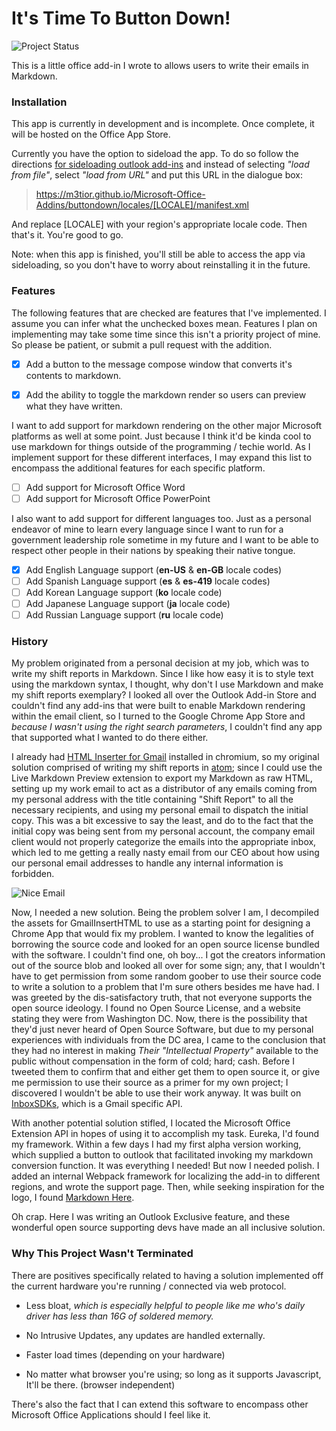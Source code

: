 # It's Time To Button Down!

![Project Status][status]

This is a little office add-in I wrote to allows users to write their emails in
Markdown.

### Installation

This app is currently in development and is incomplete. Once complete, it will
be hosted on the Office App Store.

Currently you have the option to sideload the app. To do so follow the directions
[for sideloading outlook add-ins][Outlook-Sideloading] and instead of selecting
*"load from file"*, select *"load from URL"* and put this URL in the dialogue
box:

> https://m3tior.github.io/Microsoft-Office-Addins/buttondown/locales/[LOCALE]/manifest.xml

And replace [LOCALE] with your region's appropriate locale code. Then that's it. You're good to go.

Note: when this app is finished, you'll still be able to access the app via sideloading,
so you don't have to worry about reinstalling it in the future.

### Features

The following features that are checked are features that I've implemented.
I assume you can infer what the unchecked boxes mean. Features I plan on
implementing may take some time since this isn't a priority project of mine.
So please be patient, or submit a pull request with the addition.

 - [x] Add a button to the message compose window that converts it's contents to markdown.

 - [x] Add the ability to toggle the markdown render so users can preview what they have written.

I want to add support for markdown rendering on the other major Microsoft
platforms as well at some point. Just because I think it'd be kinda cool to
use markdown for things outside of the programming / techie world. As I
implement support for these different interfaces, I may expand this list to
encompass the additional features for each specific platform.

 - [ ] Add support for Microsoft Office Word
 - [ ] Add support for Microsoft Office PowerPoint

I also want to add support for different languages too. Just as a personal
endeavor of mine to learn every language since I want to run for a government
leadership role sometime in my future and I want to be able to respect other
people in their nations by speaking their native tongue.

 - [x] Add English Language support (**en-US** & **en-GB** locale codes)
 - [ ] Add Spanish Language support (**es** & **es-419** locale codes)
 - [ ] Add Korean Language support (**ko** locale code)
 - [ ] Add Japanese Language support (**ja** locale code)
 - [ ] Add Russian Language support (**ru** locale code)

### History

My problem originated from a personal decision at my job, which was to write my
shift reports in Markdown. Since I like how easy it is to style text using the
markdown syntax, I thought, why don't I use Markdown and make my shift reports
exemplary? I looked all over the Outlook Add-in Store and couldn't find any
add-ins that were built to enable Markdown rendering within the email client,
so I turned to the Google Chrome App Store and *because I wasn't using the
right search parameters*, I couldn't find any app that supported what I wanted
to do there either.

I already had [HTML Inserter for Gmail][GIHTML] installed in chromium, so my
original solution comprised of writing my shift reports in [atom](https://atom.io);
since I could use the Live Markdown Preview extension to export my Markdown
as raw HTML, setting up my work email to act as a distributor of any emails
coming from my personal address with the title containing "Shift Report" to
all the necessary recipients, and using my personal email to dispatch the
initial copy. This was a bit excessive to say the least, and do to the fact
that the initial copy was being sent from my personal account, the company email
client would not properly categorize the emails into the appropriate inbox,
which led to me getting a really nasty email from our CEO about how
using our personal email addresses to handle any internal information is
forbidden.

![Nice Email](https://insert-my-url-here)

Now, I needed a new solution. Being the problem solver I am, I decompiled the
assets for GmailInsertHTML to use as a starting point for designing a Chrome App
that would fix my problem. I wanted to know the legalities of borrowing the
source code and looked for an open source license bundled with the software.
I couldn't find one, oh boy... I got the creators information out of the source
blob and looked all over for some sign; any, that I wouldn't have to get
permission from some random goober to use their source code to write a solution
to a problem that I'm sure others besides me have had. I was greeted by the
dis-satisfactory truth, that not everyone supports the open source ideology.
I found no Open Source License, and a website stating they were from
Washington DC. Now, there is the possibility that they'd just never heard of
Open Source Software, but due to my personal experiences with individuals
from the DC area, I came to the conclusion that they had no interest in making
*Their "Intellectual Property"* available to the public without compensation
in the form of cold; hard; cash. Before I tweeted them to confirm that and
either get them to open source it, or give me permission to use their source as
a primer for my own project; I discovered I wouldn't be able to use their work
anyway. It was built on [InboxSDKs][InSDK], which is a Gmail specific API.

With another potential solution stifled, I located the Microsoft Office
Extension API in hopes of using it to accomplish my task. Eureka, I'd found
my framework. Within a few days I had my first alpha version working, which
supplied a button to outlook that facilitated invoking my markdown conversion
function. It was everything I needed! But now I needed polish. I added an
internal Webpack framework for localizing the add-in to different regions,
and wrote the support page. Then, while seeking inspiration for the logo,
I found [Markdown Here][MDH].

Oh crap. Here I was writing an Outlook Exclusive feature, and these wonderful
open source supporting devs have made an all inclusive solution.

### Why This Project Wasn't Terminated

There are positives specifically related to having a solution implemented
off the current hardware you're running / connected via web protocol.

 * Less bloat, *which is especially helpful to people like me who's daily driver
   has less than 16G of soldered memory.*

 * No Intrusive Updates, any updates are handled externally.

 * Faster load times (depending on your hardware)

 * No matter what browser you're using; so long as it supports Javascript,
   It'll be there. (browser independent)

There's also the fact that I can extend this software to encompass other
Microsoft Office Applications should I feel like it.


[InSDK]: http://www.inboxsdk.com/
[GIHTML]: https://chrome.google.com/webstore/detail/html-inserter-for-gmail/lkdchkblgffcinmodbodlkclphfldkll?hl=en
[MDH]: https://markdown-here.com/get.html

[Outlook-Sideloading]: https://docs.microsoft.com/en-us/outlook/add-ins/sideload-outlook-add-ins-for-testing

[status]: https://img.shields.io/badge/Project%20Status-On%20Hiatus-yellow.svg
